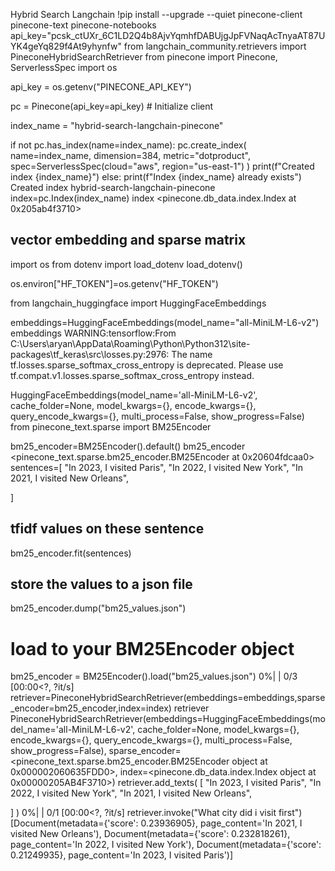 Hybrid Search Langchain
!pip install --upgrade --quiet  pinecone-client pinecone-text pinecone-notebooks
api_key="pcsk_ctUXr_6C1LD2Q4b8AjvYqmhfDABUjgJpFVNaqAcTnyaAT87UYK4geYq829f4At9yhynfw"
from langchain_community.retrievers import PineconeHybridSearchRetriever
from pinecone import Pinecone, ServerlessSpec
import os

api_key = os.getenv("PINECONE_API_KEY")

pc = Pinecone(api_key=api_key)  #  Initialize client

index_name = "hybrid-search-langchain-pinecone"

if not pc.has_index(name=index_name):
    pc.create_index(
        name=index_name,
        dimension=384,
        metric="dotproduct",
        spec=ServerlessSpec(cloud="aws", region="us-east-1")
    )
    print(f"Created index {index_name}")
else:
    print(f"Index {index_name} already exists")
Created index hybrid-search-langchain-pinecone
index=pc.Index(index_name)
index
<pinecone.db_data.index.Index at 0x205ab4f3710>
## vector embedding and sparse matrix

import os
from dotenv import load_dotenv
load_dotenv()

os.environ["HF_TOKEN"]=os.getenv("HF_TOKEN")


from langchain_huggingface import HuggingFaceEmbeddings

embeddings=HuggingFaceEmbeddings(model_name="all-MiniLM-L6-v2")
embeddings
WARNING:tensorflow:From C:\Users\aryan\AppData\Roaming\Python\Python312\site-packages\tf_keras\src\losses.py:2976: The name tf.losses.sparse_softmax_cross_entropy is deprecated. Please use tf.compat.v1.losses.sparse_softmax_cross_entropy instead.

HuggingFaceEmbeddings(model_name='all-MiniLM-L6-v2', cache_folder=None, model_kwargs={}, encode_kwargs={}, query_encode_kwargs={}, multi_process=False, show_progress=False)
from pinecone_text.sparse import BM25Encoder

bm25_encoder=BM25Encoder().default()
bm25_encoder
<pinecone_text.sparse.bm25_encoder.BM25Encoder at 0x20604fdcaa0>
sentences=[
    "In 2023, I visited Paris",
        "In 2022, I visited New York",
        "In 2021, I visited New Orleans",

]

## tfidf values on these sentence

bm25_encoder.fit(sentences)

## store the values to a json file

bm25_encoder.dump("bm25_values.json")

# load to your BM25Encoder object

bm25_encoder = BM25Encoder().load("bm25_values.json")
  0%|          | 0/3 [00:00<?, ?it/s]
retriever=PineconeHybridSearchRetriever(embeddings=embeddings,sparse_encoder=bm25_encoder,index=index)
retriever
PineconeHybridSearchRetriever(embeddings=HuggingFaceEmbeddings(model_name='all-MiniLM-L6-v2', cache_folder=None, model_kwargs={}, encode_kwargs={}, query_encode_kwargs={}, multi_process=False, show_progress=False), sparse_encoder=<pinecone_text.sparse.bm25_encoder.BM25Encoder object at 0x000002060635FDD0>, index=<pinecone.db_data.index.Index object at 0x00000205AB4F3710>)
retriever.add_texts(
    [
    "In 2023, I visited Paris",
        "In 2022, I visited New York",
        "In 2021, I visited New Orleans",

]
)
  0%|          | 0/1 [00:00<?, ?it/s]
retriever.invoke("What city did i visit first")
[Document(metadata={'score': 0.23936905}, page_content='In 2021, I visited New Orleans'),
 Document(metadata={'score': 0.232818261}, page_content='In 2022, I visited New York'),
 Document(metadata={'score': 0.21249935}, page_content='In 2023, I visited Paris')]
 